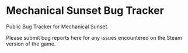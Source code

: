 # Mechanical Sunset Bug Tracker

Public Bug Tracker for Mechanical Sunset.

Please submit bug reports here for any issues encountered on the Steam version of the game.
